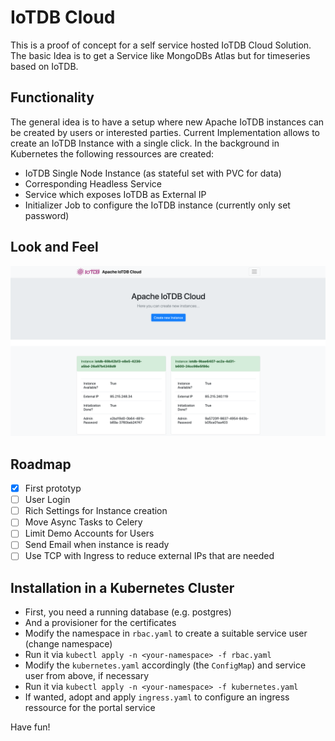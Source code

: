 # IoTDB Cloud

This is a proof of concept for a self service hosted IoTDB Cloud Solution.
The basic Idea is to get a Service like MongoDBs Atlas but for timeseries based on IoTDB.

## Functionality

The general idea is to have a setup where new Apache IoTDB instances can be created by users or interested parties.
Current Implementation allows to create an IoTDB Instance with a single click.
In the background in Kubernetes the following ressources are created:

* IoTDB Single Node Instance (as stateful set with PVC for data)
* Corresponding Headless Service
* Service which exposes IoTDB as External IP
* Initializer Job to configure the IoTDB instance (currently only set password)

## Look and Feel

![Screenshot](docs/images/screenshot1.png)

## Roadmap

- [X] First prototyp
- [ ] User Login
- [ ] Rich Settings for Instance creation
- [ ] Move Async Tasks to Celery
- [ ] Limit Demo Accounts for Users
- [ ] Send Email when instance is ready
- [ ] Use TCP with Ingress to reduce external IPs that are needed

## Installation in a Kubernetes Cluster

* First, you need a running database (e.g. postgres)
* And a provisioner for the certificates
* Modify the namespace in `rbac.yaml` to create a suitable service user (change namespace)
* Run it via `kubectl apply -n <your-namespace> -f rbac.yaml`
* Modify the `kubernetes.yaml` accordingly (the `ConfigMap`) and service user from above, if necessary
* Run it via `kubectl apply -n <your-namespace> -f kubernetes.yaml`
* If wanted, adopt and apply `ingress.yaml` to configure an ingress ressource for the portal service

Have fun!